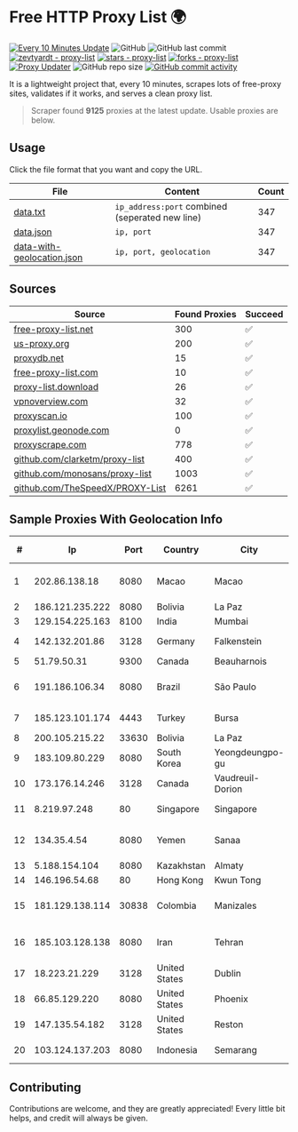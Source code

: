 
# Free HTTP Proxy List 🌍

[![Every 10 Minutes Update](https://github.com/mertguvencli/http-proxy-list/actions/workflows/main.yml/badge.svg?branch=main)](https://github.com/mertguvencli/http-proxy-list/actions/workflows/main.yml)
![GitHub](https://img.shields.io/github/license/mertguvencli/http-proxy-list)
![GitHub last commit](https://img.shields.io/github/last-commit/mertguvencli/http-proxy-list)
[![zevtyardt - proxy-list](https://img.shields.io/static/v1?label=zevtyardt&message=proxy-list&color=blue&logo=github)](https://github.com/zevtyardt/proxy-list "Go to GitHub repo")
[![stars - proxy-list](https://img.shields.io/github/stars/zevtyardt/proxy-list?style=social)](https://github.com/zevtyardt/proxy-list)
[![forks - proxy-list](https://img.shields.io/github/forks/zevtyardt/proxy-list?style=social)](https://github.com/zevtyardt/proxy-list)
[![Proxy Updater](https://github.com/zevtyardt/proxy-list/workflows/Proxy%20Updater/badge.svg)](https://github.com/zevtyardt/proxy-list/actions?query=workflow:"Proxy+Updater")
![GitHub repo size](https://img.shields.io/github/repo-size/zevtyardt/proxy-list)
[![GitHub commit activity](https://img.shields.io/github/commit-activity/m/zevtyardt/proxy-list?logo=commits)](https://github.com/zevtyardt/proxy-list/commits/main)

It is a lightweight project that, every 10 minutes, scrapes lots of free-proxy sites, validates if it works, and serves a clean proxy list.

> Scraper found **9125** proxies at the latest update. Usable proxies are below.

## Usage

Click the file format that you want and copy the URL.

|File|Content|Count|
|----|-------|-----|
|[data.txt](https://raw.githubusercontent.com/mertguvencli/http-proxy-list/main/proxy-list/data.txt)|`ip_address:port` combined (seperated new line)|347|
|[data.json](https://raw.githubusercontent.com/mertguvencli/http-proxy-list/main/proxy-list/data.json)|`ip, port`|347|
|[data-with-geolocation.json](https://raw.githubusercontent.com/mertguvencli/http-proxy-list/main/proxy-list/data-with-geolocation.json)|`ip, port, geolocation`|347|

## Sources

|Source|Found Proxies|Succeed|
|------|-------------|-------|
|[free-proxy-list.net](https://free-proxy-list.net)|300|✅|
|[us-proxy.org](https://www.us-proxy.org)|200|✅|
|[proxydb.net](http://proxydb.net)|15|✅|
|[free-proxy-list.com](https://free-proxy-list.com/?page=&port=&type%5B%5D=http&type%5B%5D=https&up_time=0&search=Search)|10|✅|
|[proxy-list.download](https://www.proxy-list.download/HTTP)|26|✅|
|[vpnoverview.com](https://vpnoverview.com/privacy/anonymous-browsing/free-proxy-servers)|32|✅|
|[proxyscan.io](https://www.proxyscan.io)|100|✅|
|[proxylist.geonode.com](https://proxylist.geonode.com/api/proxy-list?limit=300&page=1&sort_by=lastChecked&sort_type=desc&protocols=http,https)|0|✅|
|[proxyscrape.com](https://api.proxyscrape.com/v2/?request=displayproxies&protocol=http&timeout=10000&country=all&ssl=all&anonymity=all)|778|✅|
|[github.com/clarketm/proxy-list](https://raw.githubusercontent.com/clarketm/proxy-list/master/proxy-list-raw.txt)|400|✅|
|[github.com/monosans/proxy-list](https://raw.githubusercontent.com/monosans/proxy-list/main/proxies/http.txt)|1003|✅|
|[github.com/TheSpeedX/PROXY-List](https://raw.githubusercontent.com/TheSpeedX/PROXY-List/master/http.txt)|6261|✅|


## Sample Proxies With Geolocation Info

|#|Ip|Port|Country|City|Internet Service Provider|
|-|--|----|-------|----|-------------------------|
|1|202.86.138.18|8080|Macao|Macao|Companhia de Telecomunicacoes de Macau|
|2|186.121.235.222|8080|Bolivia|La Paz|AXS Bolivia S. A.|
|3|129.154.225.163|8100|India|Mumbai|Oracle Corporation|
|4|142.132.201.86|3128|Germany|Falkenstein|Hetzner Online GmbH|
|5|51.79.50.31|9300|Canada|Beauharnois|OVH SAS|
|6|191.186.106.34|8080|Brazil|São Paulo|Claro NXT Telecomunicacoes Ltda|
|7|185.123.101.174|4443|Turkey|Bursa|DGN TEKNOLOJI A.S.|
|8|200.105.215.22|33630|Bolivia|La Paz|AXS Bolivia S. A.|
|9|183.109.80.229|8080|South Korea|Yeongdeungpo-gu|Korea Telecom|
|10|173.176.14.246|3128|Canada|Vaudreuil-Dorion|Le Groupe Videotron Ltee|
|11|8.219.97.248|80|Singapore|Singapore|Alibaba (US) Technology Co., Ltd.|
|12|134.35.4.54|8080|Yemen|Sanaa|Public Telecommunication Corporation|
|13|5.188.154.104|8080|Kazakhstan|Almaty|NLS|
|14|146.196.54.68|80|Hong Kong|Kwun Tong|Layerstack Limited|
|15|181.129.138.114|30838|Colombia|Manizales|EPM Telecomunicaciones S.A. E.S.P.|
|16|185.103.128.138|8080|Iran|Tehran|Pishgaman Toseeh Ertebatat Company (Private Joint Stock)|
|17|18.223.21.229|3128|United States|Dublin|Amazon.com, Inc.|
|18|66.85.129.220|8080|United States|Phoenix|Secured Servers LLC|
|19|147.135.54.182|3128|United States|Reston|OVH SAS|
|20|103.124.137.203|8080|Indonesia|Semarang|Global Media Data Prima|



## Contributing

Contributions are welcome, and they are greatly appreciated! Every
little bit helps, and credit will always be given.

